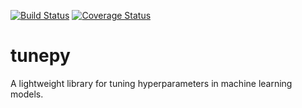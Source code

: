 [![Build Status](https://travis-ci.org/efortner/tunepy.svg?branch=master)](https://travis-ci.org/efortner/tunepy)
[![Coverage Status](https://coveralls.io/repos/github/efortner/tunepy/badge.svg?branch=master)](https://coveralls.io/github/efortner/tunepy?branch=master)
# tunepy
A lightweight library for tuning hyperparameters in machine learning models.
